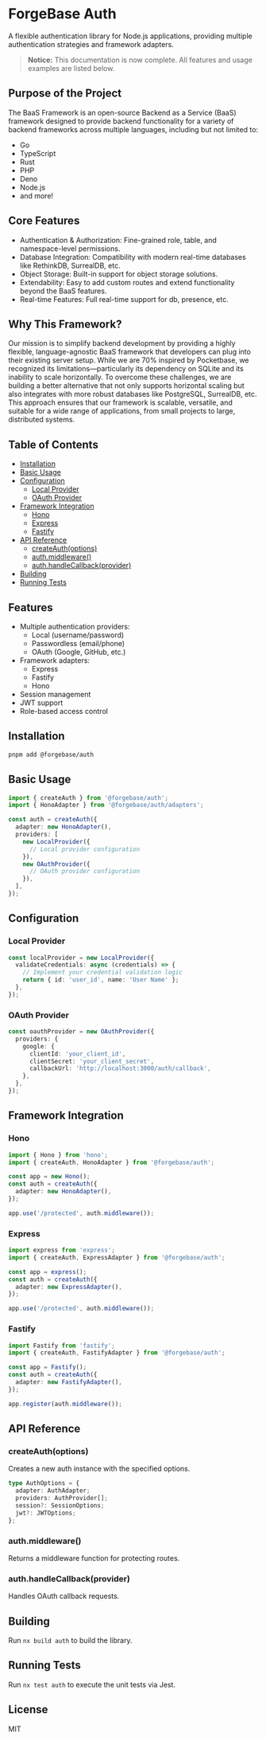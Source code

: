 # ForgeBase Auth

A flexible authentication library for Node.js applications, providing multiple authentication strategies and framework adapters.

> **Notice:** This documentation is now complete. All features and usage examples are listed below.

## Purpose of the Project

The BaaS Framework is an open-source Backend as a Service (BaaS) framework designed to provide backend functionality for a variety of backend frameworks across multiple languages, including but not limited to:

- Go
- TypeScript
- Rust
- PHP
- Deno
- Node.js
- and more!

## Core Features

- Authentication & Authorization: Fine-grained role, table, and namespace-level permissions.
- Database Integration: Compatibility with modern real-time databases like RethinkDB, SurrealDB, etc.
- Object Storage: Built-in support for object storage solutions.
- Extendability: Easy to add custom routes and extend functionality beyond the BaaS features.
- Real-time Features: Full real-time support for db, presence, etc.

## Why This Framework?

Our mission is to simplify backend development by providing a highly flexible, language-agnostic BaaS framework that developers can plug into their existing server setup. While we are 70% inspired by Pocketbase, we recognized its limitations—particularly its dependency on SQLite and its inability to scale horizontally. To overcome these challenges, we are building a better alternative that not only supports horizontal scaling but also integrates with more robust databases like PostgreSQL, SurrealDB, etc. This approach ensures that our framework is scalable, versatile, and suitable for a wide range of applications, from small projects to large, distributed systems.

## Table of Contents

- [Installation](#installation)
- [Basic Usage](#basic-usage)
- [Configuration](#configuration)
  - [Local Provider](#local-provider)
  - [OAuth Provider](#oauth-provider)
- [Framework Integration](#framework-integration)
  - [Hono](#hono)
  - [Express](#express)
  - [Fastify](#fastify)
- [API Reference](#api-reference)
  - [createAuth(options)](#createauthoptions)
  - [auth.middleware()](#authmiddleware)
  - [auth.handleCallback(provider)](#authhandlecallbackprovider)
- [Building](#building)
- [Running Tests](#running-tests)

## Features

- Multiple authentication providers:
  - Local (username/password)
  - Passwordless (email/phone)
  - OAuth (Google, GitHub, etc.)
- Framework adapters:
  - Express
  - Fastify
  - Hono
- Session management
- JWT support
- Role-based access control

## Installation

```bash
pnpm add @forgebase/auth
```

## Basic Usage

```typescript
import { createAuth } from '@forgebase/auth';
import { HonoAdapter } from '@forgebase/auth/adapters';

const auth = createAuth({
  adapter: new HonoAdapter(),
  providers: [
    new LocalProvider({
      // Local provider configuration
    }),
    new OAuthProvider({
      // OAuth provider configuration
    }),
  ],
});
```

## Configuration

### Local Provider

```typescript
const localProvider = new LocalProvider({
  validateCredentials: async (credentials) => {
    // Implement your credential validation logic
    return { id: 'user_id', name: 'User Name' };
  },
});
```

### OAuth Provider

```typescript
const oauthProvider = new OAuthProvider({
  providers: {
    google: {
      clientId: 'your_client_id',
      clientSecret: 'your_client_secret',
      callbackUrl: 'http://localhost:3000/auth/callback',
    },
  },
});
```

## Framework Integration

### Hono

```typescript
import { Hono } from 'hono';
import { createAuth, HonoAdapter } from '@forgebase/auth';

const app = new Hono();
const auth = createAuth({
  adapter: new HonoAdapter(),
});

app.use('/protected', auth.middleware());
```

### Express

```typescript
import express from 'express';
import { createAuth, ExpressAdapter } from '@forgebase/auth';

const app = express();
const auth = createAuth({
  adapter: new ExpressAdapter(),
});

app.use('/protected', auth.middleware());
```

### Fastify

```typescript
import Fastify from 'fastify';
import { createAuth, FastifyAdapter } from '@forgebase/auth';

const app = Fastify();
const auth = createAuth({
  adapter: new FastifyAdapter(),
});

app.register(auth.middleware());
```

## API Reference

### createAuth(options)

Creates a new auth instance with the specified options.

```typescript
type AuthOptions = {
  adapter: AuthAdapter;
  providers: AuthProvider[];
  session?: SessionOptions;
  jwt?: JWTOptions;
};
```

### auth.middleware()

Returns a middleware function for protecting routes.

### auth.handleCallback(provider)

Handles OAuth callback requests.

## Building

Run `nx build auth` to build the library.

## Running Tests

Run `nx test auth` to execute the unit tests via Jest.

## License

MIT
